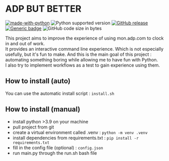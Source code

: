 # ADP BUT BETTER

[![made-with-python](https://img.shields.io/badge/Made%20with-Python-1f425f.svg)](https://www.python.org/)
![Python supported version](https://img.shields.io/badge/python-3.9%20%7C%203.10-blue)
[![GitHub release](https://img.shields.io/github/release/ComteHerrapait/adp_but_better.svg)](https://GitHub.com/ComteHerrapait/adp_but_better/releases/)
[![Generic badge](https://img.shields.io/badge/code_style-black-black.svg)](https://github.com/psf/black)
![GitHub code size in bytes](https://img.shields.io/github/languages/code-size/ComteHerrapait/adp_but_better)

This project aims to improve the experience of using mon.adp.com to clock in and out of work.  
It provides an interactive command line experience. Which is not especially usefully, but it's fun to make. And this is the main goal of this project : automating something boring while allowing me to have fun with Python.  
I also try to implement workflows as a test to gain experience using them.

## How to install (auto)

You can use the automatic install script : `install.sh`

## How to install (manual)

- install python >3.9 on your machine
- pull project from git
- create a virtual environment called .venv : `python -m venv .venv`
- install dependencies from requirements.txt : `pip install -r requirements.txt`
- fill in the config file (optional) : `config.json`
- run main.py through the run.sh bash file
